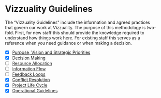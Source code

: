 # Vizzuality Guidelines

The “Vizzuality Guidelines" include the information and agreed practices that govern our work at Vizzuality. The purpose of this methodology is two-fold. First, for new staff this should provide the knowledge required to understand how things work here. For existing staff this serves as a reference when you need guidance or when making a decision.


- [x] [Purpose, Vision and Strategic Priorities](purpose/index.md)
- [x] [Decision Making](decision-making/index.md)
- [ ] [Resource Allocation](resource-allocation/index.md)
- [ ] [Information Flow](information-flow/index.md)
- [ ] [Feedback Loops](feedback-loops/index.md)
- [x] [Conflict Resolution](conflict-resolution/index.md)
- [x] [Project Life Cycle](projects/index.md)
- [x] [Operational Guidelines](guidelines/index.md)
